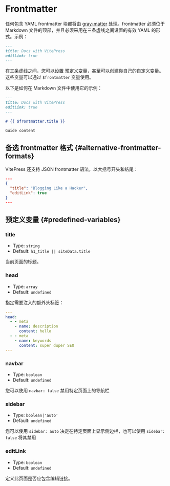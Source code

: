 # Frontmatter

任何包含 YAML frontmatter 块都将由 [gray-matter](https://github.com/jonschlinkert/gray-matter) 处理。frontmatter 必须位于 Markdown 文件的顶部，并且必须采用在三条虚线之间设置的有效 YAML 的形式。示例：

```md
---
title: Docs with VitePress
editLink: true
---
```

在三条虚线之间，您可以设置 [预定义变量](#predefined-variables)，甚至可以创建你自己的自定义变量。这些变量可以通过 <code>$frontmatter</code> 变量使用。

以下是如何在 Markdown 文件中使用它的示例：

```md
---
title: Docs with VitePress
editLink: true
---

# {{ $frontmatter.title }}

Guide content
```

## 备选 frontmatter 格式 {#alternative-frontmatter-formats}

VitePress 还支持 JSON frontmatter 语法，以大括号开头和结尾：

```json
---
{
  "title": "Blogging Like a Hacker",
  "editLink": true
}
---
```

## 预定义变量 {#predefined-variables}

### title

- Type: `string`
- Default: `h1_title || siteData.title`

当前页面的标题。

### head

- Type: `array`
- Default: `undefined`

指定需要注入的额外头标签：

```yaml
---
head:
  - - meta
    - name: description
      content: hello
  - - meta
    - name: keywords
      content: super duper SEO
---
```

### navbar

- Type: `boolean`
- Default: `undefined`

您可以使用 `navbar: false` 禁用特定页面上的导航栏

### sidebar

- Type: `boolean|'auto'`
- Default: `undefined`

您可以使用 `sidebar: auto` 决定在特定页面上显示侧边栏，也可以使用 `sidebar: false` 将其禁用

### editLink

- Type: `boolean`
- Default: `undefined`

定义此页面是否应包含编辑链接。
